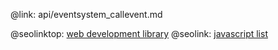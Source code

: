 @link: api/eventsystem_callevent.md

@seolinktop: [web development library](https://webix.com)
@seolink: [javascript list](https://webix.com/widget/list/)